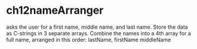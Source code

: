# ch12nameArranger
asks the user for a first name, middle name, and last name. Store the data as C-strings in 3 separate arrays. Combine the names into a 4th array for a full name, arranged in this order: lastName, firstName middleName
